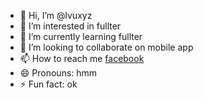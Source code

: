 - 👋 Hi, I’m @lvuxyz
- 👀 I’m interested in fullter
- 🌱 I’m currently learning fullter
- 💞️ I’m looking to collaborate on mobile app
- 📫 How to reach me [facebook](https://www.facebook.com/vuxngoday)
- 😄 Pronouns: hmm
- ⚡ Fun fact: ok

<!---
lvuxyz/lvuxyz is a ✨ special ✨ repository because its `README.md` (this file) appears on your GitHub profile.
You can click the Preview link to take a look at your changes.
--->
